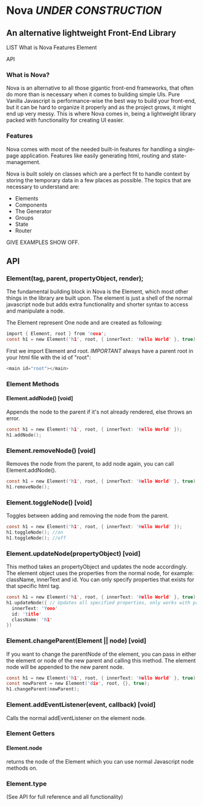 # Nova *UNDER CONSTRUCTION*
## An alternative lightweight Front-End Library

LIST
What is Nova
Features
  Element

API

### What is Nova?
Nova is an alternative to all those gigantic front-end frameworks, that often do more than is necessary when it comes to building simple UIs. Pure Vanilla Javascript is performance-wise the best way to build your front-end, but it can be hard to organize it properly and as the project grows, it might end up very messy. This is where Nova comes in, being a lightweight library packed with functionality for creating UI easier. 

### Features
Nova comes with most of the needed built-in features for handling a single-page application. Features like easily generating html, routing and state-management.

Nova is built solely on classes which are a perfect fit to handle context by storing the temporary data in a few places as possible. The topics that are necessary to understand are: 

- Elements
- Components
- The Generator
- Groups
- State
- Router


GIVE EXAMPLES SHOW OFF. 




## API

### Element(tag, parent, propertyObject, render);
The fundamental building block in Nova is the Element, which most other things in the library are built upon. The element is just a shell of the normal javascript node but adds extra functionality and shorter syntax to access and manipulate a node. 

The Element represent One node and are created as following: 

```c
import { Element, root } from 'nova';
const h1 = new Element('h1', root, { innerText: 'Hello World' }, true);

```

First we import Element and root. *IMPORTANT* always have a parent root in your html file with the id of "root": 

```c
<main id="root"></main>
```

### Element Methods

#### Element.addNode() [void]
  Appends the node to the parent if it's not already rendered, else throws an error.

  ```c
  const h1 = new Element('h1', root, { innerText: 'Hello World' });
  h1.addNode();
  ```

### Element.removeNode() [void]
  Removes the node from the parent, to add node again, you can call Element.addNode().

  ```c
  const h1 = new Element('h1', root, { innerText: 'Hello World' }, true); // Render set to true 
  h1.removeNode();
  ```

### Element.toggleNode() [void]
  Toggles between adding and removing the node from the parent. 

  ```c 
  const h1 = new Element('h1', root, { innerText: 'Hello World' });
  h1.toggleNode(); //on
  h1.toggleNode(); //off

  ```

### Element.updateNode(propertyObject) [void]
  This method takes an propertyObject and updates the node accordingly. The element object uses the properties from the normal node, for example: className, innerText and id. You can only specify properties that exists for that specific html tag. 

  ```c
  const h1 = new Element('h1', root, { innerText: 'Hello World' }, true);
  h1.updateNode({ // Updates all specified properties, only works with properties that exists on h1
    innerText: 'Yooo'
    id: 'title'
    className: 'h1'
  })

  ```
### Element.changeParent(Element || node) [void]
  If you want to change the parentNode of the element, you can pass in either the element or node of the new parent and calling this method. The element node will be appended to the new parent node.

  ```c
  const h1 = new Element('h1', root, { innerText: 'Hello World' }, true);
  const newParent = new Element('div', root, {}, true);
  h1.changeParent(newParent);

  ```
### Element.addEventListener(event, callback) [void]
  Calls the normal addEventListener on the element node.


### Element Getters

#### Element.node
  returns the node of the Element which you can use normal Javascript node methods on.

### Element.type



(See API for full reference and all functionality)
